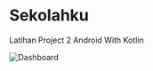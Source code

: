 # Sekolahku
Latihan Project 2 Android With Kotlin

![Dashboard](https://user-images.githubusercontent.com/5498861/116185910-c175ad80-a74c-11eb-93ab-3a22aa3f68f7.jpg)

